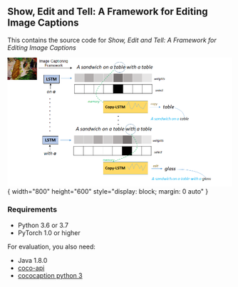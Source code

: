 ## Show, Edit and Tell: A Framework for Editing Image Captions
This contains the source code for *Show, Edit and Tell: A Framework for Editing Image Captions*

![Image](demo.png){ width="800" height="600" style="display: block; margin: 0 auto" }

### Requirements
- Python 3.6 or 3.7
- PyTorch 1.0 or higher

For evaluation, you also need:
- Java 1.8.0
- [coco-api](https://github.com/cocodataset/cocoapi)
- [cococaption python 3](https://github.com/mtanti/coco-caption)

